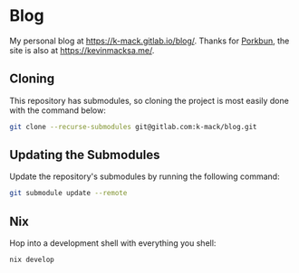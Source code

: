 # Blog

My personal blog at <https://k-mack.gitlab.io/blog/>.
Thanks for [Porkbun](https://porkbun.com/), the site is also at <https://kevinmacksa.me/>.

## Cloning

This repository has submodules, so cloning the project is most easily done with the command below:

```bash
git clone --recurse-submodules git@gitlab.com:k-mack/blog.git
```

## Updating the Submodules

Update the repository's submodules by running the following command:

```bash
git submodule update --remote
```

## Nix

Hop into a development shell with everything you shell:

```bash
nix develop
```
